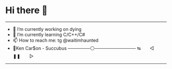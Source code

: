 # Hi there 👋
---
- 🔭 I’m currently working on dying
- 🌱 I’m currently learning C/C++/C#
- 📫 How to reach me: tg @waitimhaunted
- 🤙Ken Car$on - Succubus ───────⚪️───────────── ⇆　　◁　　❚❚　　▷
---
